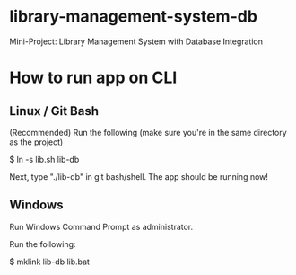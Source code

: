 # library-management-system-db
Mini-Project: Library Management System with Database Integration

# How to run app on CLI
## Linux / Git Bash
(Recommended)
Run the following (make sure you're in the same directory as the project)

$ ln -s lib.sh lib-db

Next, type "./lib-db" in git bash/shell. The app should be running now!

## Windows

Run Windows Command Prompt as administrator.

Run the following:

$ mklink lib-db lib.bat
